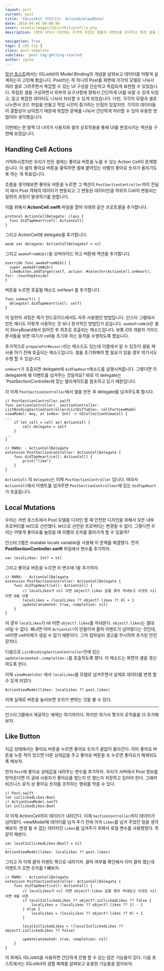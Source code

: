 ```yaml
---
layout: post
current: post
title: "IGListKit 가이드(2)- Action&relaodData"
date: 2018-04-06 00:00:00
cover: assets/images/IGListKit/profile.png
description: 1편에 이어서 이번에는 각각의 독립된 셀들의 이벤트를 관리하고 특정 셀을 갱신하는 방법에 대해서 알아보려 합니다.

navigation: True
tags: [ iOS tip ]
class: post-template
subclass: 'post tag-getting-started'
author: jglee
---
```


[앞선 포스트](https://leejigun.github.io/IGListKit/)에서는 IGListkit의 Model Binding의 개념을 살펴보고 데이터를 어떻게 설계하는지 고민해 봤습니다. Post라는 하 하나의 Post를 화면에 각각의 모델로 나눠서 여러 셀로 그려주면서 복잡할 수 있는 UI 구성을 단순하고 독립되게 표현할 수 있었습니다.
 독립된 셀을 구성하면서 외부의 요구사항에 맞춰서 간단하게 UI를 바꿀 수 있게 되었고, 많고 복잡한 데이터도 나눠서 처리할 수 있게 되었습니다. 다만, 각각의 모델과 셀로 나누면서 코드 파일을 만들고 작업 시간이 증가하는 단점이 있었지만. 각각의 데이터들이 결합성이 낮아졌기 때문에 복잡한 문제를 나눠서 간단하게 처리할 수 있어 유용한 방법이라 생각했습니다.

 이번에는 한 발짝 더 나아가 사용자와 셀의 상호작용을 통해 UI를 변경시키는 액션을 구현해 보겠습니다.

## Handling Cell Actions

 기억하시겠지만 우리가 만든 셀에는 좋아요 버튼을 누를 수 있는 Action Cell이 존재했습니다. 이 셀의 좋아요 버튼을 클릭하면 셀에 붙어있는 라벨의 좋아요 숫자가 올라가도록 하는 게 목표입니다.

 흐름을 생각해보면 좋아요 버튼을 누르면 그 액션이 `PostSectionController`까지 전달이 돼서 Post 객체의 데이터가 변동되고 그 변동된 데이터만큼 하위의 Cell이 변동되는 일련의 과정이 발생하기를 원합니다.

이를 위해서 **ActionCell.swift** 파일을 열어 아래와 같은 프로토콜을 추가합니다.

```
protocol ActionCellDelegate: class {
  func didTapHeart(cell: ActionCell)
}
```

그리고 ActionCell에 delegate를 추가합니다.

```
weak var delegate: ActionCellDelegate? = nil
```

그리고 `awakeFromNib()`을 오버라이드 하고 버튼에 액션을 추가합니다.

```
override func awakeFromNib() {
  super.awakeFromNib()
  likeButton.addTarget(self, action: #selector(ActionCell.onHeart), for: .touchUpInside)
}
```

버튼을 누르면 호출될 메소드 onHeart 를 추가합니다.

```
func onHeart() {
  delegate?.didTapHeart(cell: self)
}
```

  이 일련의 과정은 제가 안드로이드에서도 자주 사용했던 방법입니다. 인스타 그램에서 만든 예시도 이렇게 사용하는 것 보니 정석적인 방법인거 같습니다. `awakeFromNib`은 셀이 StoryBoard에서 읽어진 후 최초로 호출되는 메소드입니다. 보통 iOS 개발자 가이드 문서들을 보면 여기서 cell을 초기화 하는 동작을 수행하도록 했습니다.

 추가적으로  `prepareForReuse()`라는 메소드도 있는데 이름에서 알 수 있듯이 셀을 재사용 하기 전에 호출되는 메소드입니다. 셀을 초기화해야 할 필요가 있을 경우 여기서도 수행 할 수 있습니다.

 `onHeart`가 호출되면 delegate에 `didTapHeart`메소드를 실행시켜줍니다. 그렇다면 이 delegate에 왜 이벤트를 넘겨주는 것일까요? 바로 이 delegate는 `PostSectionController에 있는 델리게이트를 참조하고 있기 때문입니다.

 자 이제 `PostSectionController`에서 셀을 만든 후 delegate를 넘겨주도록 합시다.

```
// PostSectionController.swift
func sectionController(_ sectionController: ListBindingSectionController<ListDiffable>, cellForViewModel viewModel: Any, at index: Int) -> UICollectionViewCell {
...
    if let cell = cell as? ActionCell {
        cell.delegate = self
    }
...
}

// MARK: - ActionCellDelegate
extension PostSectionController: ActionCellDelegate {
    func didTapHeart(cell: ActionCell) {
        print("like")
    }
}
```

 `ActionCell` 의 `delegate`는 이제 `PostSectionController` 입니다. 따라서 `ActionCell`에서 이벤트를 넘겨주면 `PostSectionControlleer`에 있는 `didTapHeart`가 호출됩니다.

## Local Mutations

 우리는 저번 포스트에서 Post 모델을 디자인 할 때 안전한 디자인을 위해서 모든 내부 프로퍼티를 let으로 선언했다. let으로 선언된 프로퍼티는 변경될 수 없다. 그렇다면 우리는 어떻게 좋아요를 눌렀을 때 라벨의 숫자를 올라가게 할 수 있을까?

 인스타그램은 mutable locale variable을 사용해 이 문제를 해결했다. 먼저 **PostSectionController.swift** 파일에서 변수를 추가하자.

```
var localLikes: Int? = nil
```

그리고 좋아요 버튼을 누르면 이 변수에 1을 추가하자.

```
// MARK: - ActionCellDelegate
extension PostSectionController: ActionCellDelegate {
    func didTapHeart(cell: ActionCell) {
        // localLikes가 nil 이면 object?.likes 값을 찾아 꺼내보고 이것도 nil이면 0을 사용
        localLikes = (localLikes ?? object?.likes ?? 0) + 1
        update(animated: true, completion: nil)
    }
}
```

 이 경우 `localLikes`가  nil 이면 `object?.likes`를 꺼내온다. `object?.likes`는 절대 nil일 수 없다. 왜냐면 이미 `ActionCell`이 만들어져 클릭 이벤트가 넘어왔다는 것인데, nil이면 cell자체가 생길 수 없기 때문이다. 그저 컴파일러 경고를 무시하려 추가된 안전장치다.

 다음으로 `ListBindingSectionController`안에 있는`update(animated:,completion:)`를 호출하도록 했다. 이 메소드는 화면의 셀을 갱신하도록 한다.

 이제 `viewModelsFor` 에서 `localLikes`를 모델로 넘겨주면서 실제로 데이터를 변경 할 수 있게 되었다.

```
ActionViewModel(likes: localLikes ?? post.likes)
```



 이제 실제로 버튼을 눌러보면 숫자가 변하는 것을 볼 수 있다.

---

 인스타그램에서 제공하는 예제는 여기까지다. 하지만 여기서 몆가지 로직들을 더 추가해보자.



## Like Button

 지금 상태에서는 좋아요 버튼을 누르면 좋아요 숫자가 끝없이 올라간다. 이미 좋아요 버튼을 누른 적이 있으면 다른 상태값을 주고 좋아요 버튼을 또 누르면 좋아요가 해제되도록 해보자.

 먼저 `Post`에 좋아요 상태값을 내려주는 변수를 추가하자. 우리가 서버에서 Post 정보를 받아온다면 이 글에 사용자가 좋아요를 했는지 안 했는지 저장하고 있어야 한다. 그래야 비즈니스 로직 상 좋아요 숫자를 조작하는 행위를 막을 수 있다.

```
// Post.swift
let isClickedLikes:Bool
// ActionViewModel.swift
let isClickedLikes:Bool
```

 자 이제 ActionCell까지 데이터가 내려간다. 이제 `SectionController`까지 데이터가 넘어왔다. viewModel에 데이터를 넘겨 주기 전에 아까 `Likes`를 넘겨 주었던 일을 생각해보자. 변경 될 수 없는 데이터인 `Likes`를 넘겨주기 위해서 로컬 변수를 사용했었다. 똑같이 해본다.

```
var localIsClickedLikes:Bool? = nil
...
ActionViewModel(likes: localLikes ?? post.likes)
```

 그리고 자 이제 클릭 이벤트 쪽으로 내려가자. 클릭 여부를 확인해서 이미 클릭 했는데 이벤트가 오면 숫자를 1 뺴보자.

```
// MARK: - ActionCellDelegate
extension PostSectionController: ActionCellDelegate {
    func didTapHeart(cell: ActionCell) {
        // localLikes가 nil 이면 object?.likes 값을 찾아 꺼내보고 이것도 nil이면 0을 사용
        if localIsClickedLikes ?? object?.isClickedLikes ?? false {
            localLikes = (localLikes ?? object?.likes ?? 1) - 1
        } else {
            localLikes = (localLikes ?? object?.likes ?? 0) + 1
        }

        localIsClickedLikes = !(localIsClickedLikes ?? object?.isClickedLikes ?? false)

        update(animated: true, completion: nil)
    }
}
```



 이 외에도 IGListkit을 사용하면 간단하게 진행 할 수 있는 많은 기능들이 있다. 다음 포스트에서는 IGListkit의 샘플 예제를 살펴보고 유용한 기능들을 알아보자.
